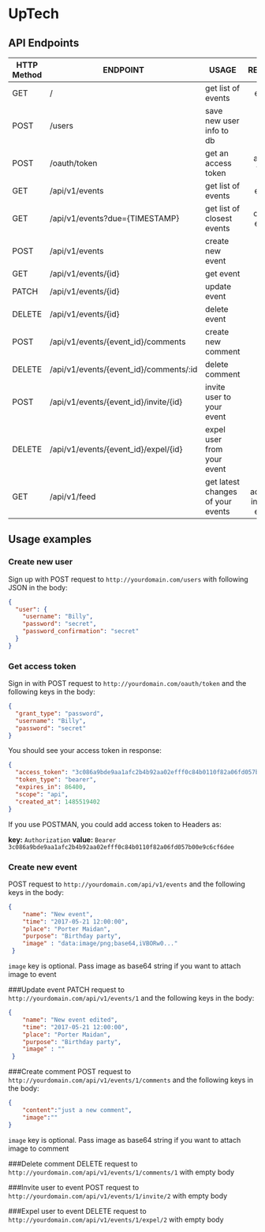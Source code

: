# UpTech

## API Endpoints

| HTTP Method | ENDPOINT  | USAGE  | RETURNS | REQUIRES TOKEN |
|-------------|-----------|--------|:---------:|:----------------:|
GET  | /        | get list of events | events | NO |
POST | /users   | save new user info to db | - | NO |
POST | /oauth/token | get an access token | access token | NO |
GET  | /api/v1/events | get list of events | events | NO |
GET  | /api/v1/events?due={TIMESTAMP} | get list of closest events | closest events | NO |
POST | /api/v1/events | create new event | - | YES |
GET  | /api/v1/events/{id} | get event | event | YES |
PATCH| /api/v1/events/{id} | update event | - | YES |
DELETE| /api/v1/events/{id} | delete event | - | YES |
POST | /api/v1/events/{event_id}/comments | create new comment | - | YES |
DELETE| /api/v1/events/{event_id}/comments/:id | delete comment | - | YES |
POST | /api/v1/events/{event_id}/invite/{id} | invite user to your event | - | YES |
DELETE| /api/v1/events/{event_id}/expel/{id} | expel user from your event | - | YES |
GET  | /api/v1/feed| get latest changes of your events | list of activities in user's events | YES |

## Usage examples

### Create new user
Sign up with POST request to `http://yourdomain.com/users` with following JSON in the body:
```json
{
  "user": {
    "username": "Billy",
    "password": "secret",
    "password_confirmation": "secret"
  }
}
```

### Get access token
Sign in with POST request to `http://yourdomain.com/oauth/token` and the following keys in the body:
```json
{
  "grant_type": "password",
  "username": "Billy",
  "password": "secret"
}
```
You should see your access token in response:
```json
{
  "access_token": "3c086a9bde9aa1afc2b4b92aa02efff0c84b0110f82a06fd057b00e9c6cf6dee",
  "token_type": "bearer",
  "expires_in": 86400,
  "scope": "api",
  "created_at": 1485519402
}
```

If you use POSTMAN, you could add access token to Headers as:

**key:** `Authorization` **value:** `Bearer 3c086a9bde9aa1afc2b4b92aa02efff0c84b0110f82a06fd057b00e9c6cf6dee`

### Create new event
POST request to `http://yourdomain.com/api/v1/events` and the following keys in the body:
```json
{
	"name": "New event",
	"time": "2017-05-21 12:00:00",
	"place": "Porter Maidan",
	"purpose": "Birthday party",
	"image" : "data:image/png;base64,iVBORw0..."
 }
```
`image` key is optional. Pass image as base64 string if you want to attach image to event

###Update event
PATCH request to `http://yourdomain.com/api/v1/events/1` and the following keys in the body:
```json
{
	"name": "New event edited",
	"time": "2017-05-21 12:00:00",
	"place": "Porter Maidan",
	"purpose": "Birthday party",
	"image" : ""
 }
```

###Create comment
POST request to `http://yourdomain.com/api/v1/events/1/comments` and the following keys in the body:
```json
{
	"content":"just a new comment",
	"image":""
}
```
`image` key is optional. Pass image as base64 string if you want to attach image to comment

###Delete comment
DELETE request to `http://yourdomain.com/api/v1/events/1/comments/1` with empty body

###Invite user to event
POST request to `http://yourdomain.com/api/v1/events/1/invite/2` with empty body

###Expel user to event
DELETE request to `http://yourdomain.com/api/v1/events/1/expel/2` with empty body


